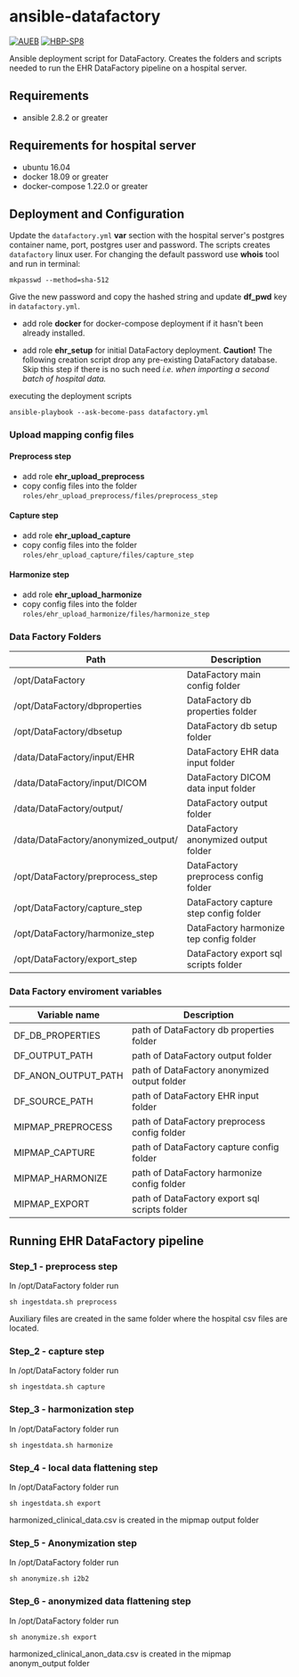 # ansible-datafactory

[![AUEB](https://img.shields.io/badge/AUEB-RC-red.svg)](http://rc.aueb.gr/el/static/home) [![HBP-SP8](https://img.shields.io/badge/HBP-SP8-magenta.svg)](https://www.humanbrainproject.eu/en/follow-hbp/news/category/sp8-medical-informatics-platform/)

Ansible deployment script for DataFactory. Creates the folders and scripts needed to run the EHR DataFactory pipeline on a hospital server.

## Requirements

- ansible 2.8.2 or greater

## Requirements for hospital server

- ubuntu 16.04
- docker 18.09 or greater
- docker-compose 1.22.0 or greater

## Deployment and Configuration

Update the `datafactory.yml` **var** section with the hospital server's postgres container name, port, postgres user and password. The scripts creates `datafactory`
linux user. For changing the default password use **whois** tool and run in terminal:

```shell
mkpasswd --method=sha-512
```

Give the new password and copy the hashed string and update **df_pwd** key in `datafactory.yml`.

- add role **docker** for docker-compose deployment if it hasn't been already installed.

- add role **ehr_setup** for initial DataFactory deployment.
**Caution!** The following creation script drop any pre-existing DataFactory database. Skip this step if there is no such need *i.e. when importing a second batch of hospital data.*

executing the deployment scripts

```shell
ansible-playbook --ask-become-pass datafactory.yml 
```

### Upload mapping config files

#### Preprocess step

- add role **ehr_upload_preprocess**
- copy config files into the folder `roles/ehr_upload_preprocess/files/preprocess_step`

#### Capture step

- add role **ehr_upload_capture**
- copy config files into the folder `roles/ehr_upload_capture/files/capture_step`

#### Harmonize step

- add role **ehr_upload_harmonize**
- copy config files into the folder `roles/ehr_upload_harmonize/files/harmonize_step`

### Data Factory Folders

| Path                                     | Description                              |
| ---------------------------------------- | ---------------------------------------- |
| /opt/DataFactory                         | DataFactory main config folder           |
| /opt/DataFactory/dbproperties            | DataFactory db properties folder         |
| /opt/DataFactory/dbsetup                 | DataFactory db setup folder              |
| /data/DataFactory/input/EHR              | DataFactory EHR data input folder        |
| /data/DataFactory/input/DICOM            | DataFactory DICOM data input folder      |
| /data/DataFactory/output/                | DataFactory output folder                |
| /data/DataFactory/anonymized_output/     | DataFactory anonymized output folder     |
| /opt/DataFactory/preprocess_step         | DataFactory preprocess config folder     |
| /opt/DataFactory/capture_step            | DataFactory capture step config folder   |
| /opt/DataFactory/harmonize_step          | DataFactory harmonize tep config folder  |
| /opt/DataFactory/export_step             | DataFactory export sql scripts folder    |

### Data Factory enviroment variables

| Variable name            | Description                                    |
| ------------------------ | ---------------------------------------------- |
| DF_DB_PROPERTIES         | path of DataFactory db properties folder       |
| DF_OUTPUT_PATH           | path of DataFactory output folder              |
| DF_ANON_OUTPUT_PATH      | path of DataFactory anonymized output folder   |
| DF_SOURCE_PATH           | path of DataFactory EHR input folder           |
| MIPMAP_PREPROCESS        | path of DataFactory preprocess config folder   |
| MIPMAP_CAPTURE           | path of DataFactory capture config folder      |
| MIPMAP_HARMONIZE         | path of DataFactory harmonize config folder    |
| MIPMAP_EXPORT            | path of DataFactory export sql scripts folder  |

## Running EHR DataFactory pipeline

### Step_1 - preprocess step

In /opt/DataFactory folder run

```shell
sh ingestdata.sh preprocess
```

Auxiliary files are created in the same folder where the hospital csv files are located.

### Step_2 - capture step

In /opt/DataFactory folder run

```shell
sh ingestdata.sh capture
```

### Step_3 - harmonization step

In /opt/DataFactory folder run

```shell
sh ingestdata.sh harmonize
```

### Step_4 - local data flattening step

In /opt/DataFactory folder run

```shell
sh ingestdata.sh export
```

harmonized_clinical_data.csv is created in the mipmap output folder 

### Step_5 - Anonymization step

In /opt/DataFactory folder run

```shell
sh anonymize.sh i2b2
```

### Step_6 - anonymized data flattening step

In /opt/DataFactory folder run

```shell
sh anonymize.sh export
```

harmonized_clinical_anon_data.csv is created in the mipmap anonym_output folder
